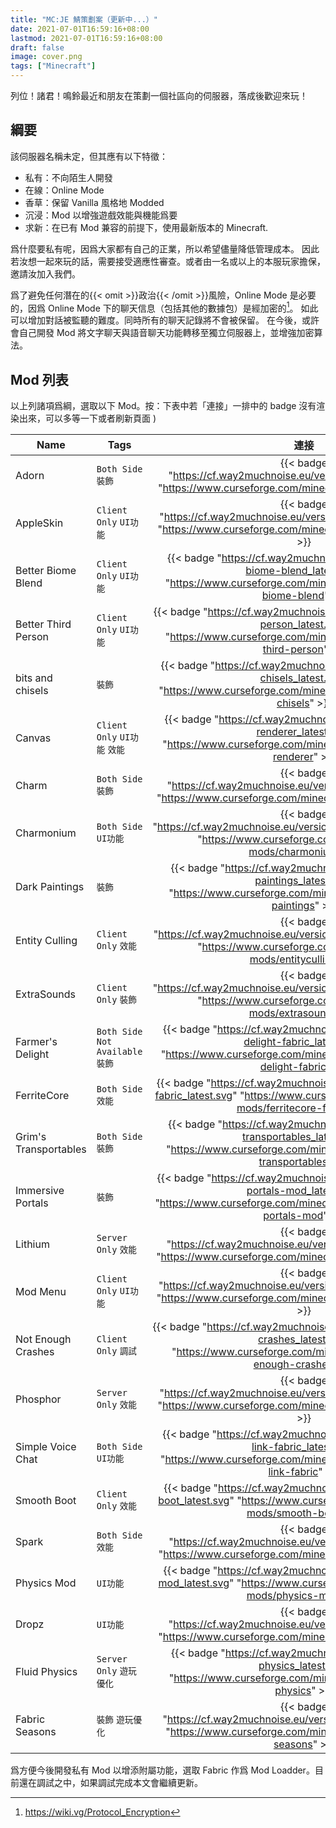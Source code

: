 ```yaml
---
title: "MC:JE 鯖策劃案（更新中...）"
date: 2021-07-01T16:59:16+08:00
lastmod: 2021-07-01T16:59:16+08:00
draft: false
image: cover.png
tags: ["Minecraft"]
---
```


列位！諸君！鳴鈴最近和朋友在策劃一個社區向的伺服器，落成後歡迎來玩！

## 綱要

該伺服器名稱未定，但其應有以下特徵：

- 私有：不向陌生人開發
- 在線：Online Mode
- 香草：保留 Vanilla 風格地 Modded
- 沉浸：Mod 以增強遊戲效能與機能爲要
- 求新：在已有 Mod 兼容的前提下，使用最新版本的 Minecraft.

爲什麼要私有呢，因爲大家都有自己的正業，所以希望儘量降低管理成本。
因此若汝想一起來玩的話，需要接受適應性審查。或者由一名或以上的本服玩家擔保，邀請汝加入我們。

爲了避免任何潛在的{{< omit >}}政治{{< /omit >}}風險，Online Mode 是必要的，因爲 Online Mode 下的聊天信息（包括其他的數據包）是經加密的[^1]。
如此可以增加對話被監聽的難度。同時所有的聊天記錄將不會被保留。
在今後，或許會自己開發 Mod 將文字聊天與語音聊天功能轉移至獨立伺服器上，並增強加密算法。

[^1]: https://wiki.vg/Protocol_Encryption

## Mod 列表

以上列諸項爲綱，選取以下 Mod。按：下表中若「連接」一排中的 badge 沒有渲染出來，可以多等一下或者刷新頁面 )

 | Name                  | Tags                               |                                                                             連接                                                                             | 功能                      | 問題                   |
 | --------------------- | ---------------------------------- | :----------------------------------------------------------------------------------------------------------------------------------------------------------: | ------------------------- | ---------------------- |
 | Adorn                 | `Both Side` `裝飾`                 |                  {{< badge "https://cf.way2muchnoise.eu/versions/adorn_latest.svg" "https://www.curseforge.com/minecraft/mc-mods/adorn" >}}                  | add lots of furniture     |
 | AppleSkin             | `Client Only` `UI功能`             |              {{< badge "https://cf.way2muchnoise.eu/versions/appleskin_latest.svg" "https://www.curseforge.com/minecraft/mc-mods/appleskin" >}}              | 飽食度                    |
 | Better Biome Blend    | `Client Only` `UI功能`             |     {{< badge "https://cf.way2muchnoise.eu/versions/better-biome-blend_latest.svg" "https://www.curseforge.com/minecraft/mc-mods/better-biome-blend" >}}     | 生態域邊界優化            |
 | Better Third Person   | `Client Only` `UI功能`             |    {{< badge "https://cf.way2muchnoise.eu/versions/better-third-person_latest.svg" "https://www.curseforge.com/minecraft/mc-mods/better-third-person" >}}    | 第三人稱視角優化          |
 | bits and chisels      | `裝飾`                             |       {{< badge "https://cf.way2muchnoise.eu/versions/bits-and-chisels_latest.svg" "https://www.curseforge.com/minecraft/mc-mods/bits-and-chisels" >}}       | 方塊雕刻                  |
 | Canvas                | `Client Only` `UI功能` `效能`      |        {{< badge "https://cf.way2muchnoise.eu/versions/canvas-renderer_latest.svg" "https://www.curseforge.com/minecraft/mc-mods/canvas-renderer" >}}        | 光影依賴模組              |
 | Charm                 | `Both Side` `裝飾`                 |                  {{< badge "https://cf.way2muchnoise.eu/versions/charm_latest.svg" "https://www.curseforge.com/minecraft/mc-mods/charm" >}}                  | 更多風格                  |
 | Charmonium            | `Both Side` `UI功能`               |             {{< badge "https://cf.way2muchnoise.eu/versions/charmonium_latest.svg" "https://www.curseforge.com/minecraft/mc-mods/charmonium" >}}             | 添加 BGM                  |
 | Dark Paintings        | `裝飾`                             |         {{< badge "https://cf.way2muchnoise.eu/versions/dark-paintings_latest.svg" "https://www.curseforge.com/minecraft/mc-mods/dark-paintings" >}}         | 增加一些畫作              |
 | Entity Culling        | `Client Only` `效能`               |          {{< badge "https://cf.way2muchnoise.eu/versions/entityculling_latest.svg" "https://www.curseforge.com/minecraft/mc-mods/entityculling" >}}          | 實體渲染優化              |
 | ExtraSounds           | `Client Only` `裝飾`               |            {{< badge "https://cf.way2muchnoise.eu/versions/extrasounds_latest.svg" "https://www.curseforge.com/minecraft/mc-mods/extrasounds" >}}            | 增加 UI 操作的音效        |
 | Farmer's Delight      | `Both Side` `Not Available` `裝飾` | {{< badge "https://cf.way2muchnoise.eu/versions/farmers-delight-fabric_latest.svg" "https://www.curseforge.com/minecraft/mc-mods/farmers-delight-fabric" >}} | 增加農業和食品機能        | don't have server-side |
 | FerriteCore           | `Both Side` `效能`                 |     {{< badge "https://cf.way2muchnoise.eu/versions/ferritecore-fabric_latest.svg" "https://www.curseforge.com/minecraft/mc-mods/ferritecore-fabric" >}}     | better memory performance |
 | Grim's Transportables | `Both Side` `裝飾`                 |   {{< badge "https://cf.way2muchnoise.eu/versions/grims-transportables_latest.svg" "https://www.curseforge.com/minecraft/mc-mods/grims-transportables" >}}   | 中世紀馬車                |
 | Immersive Portals     | `裝飾`                             |  {{< badge "https://cf.way2muchnoise.eu/versions/immersive-portals-mod_latest.svg" "https://www.curseforge.com/minecraft/mc-mods/immersive-portals-mod" >}}  | 好看的傳送門              |
 | Lithium               | `Server Only` `效能`               |                {{< badge "https://cf.way2muchnoise.eu/versions/lithium_latest.svg" "https://www.curseforge.com/minecraft/mc-mods/lithium" >}}                |                           |
 | Mod Menu              | `Client Only` `UI功能`             |                {{< badge "https://cf.way2muchnoise.eu/versions/modmenu_latest.svg" "https://www.curseforge.com/minecraft/mc-mods/modmenu" >}}                |                           |
 | Not Enough Crashes    | `Client Only` `調試`               |     {{< badge "https://cf.way2muchnoise.eu/versions/not-enough-crashes_latest.svg" "https://www.curseforge.com/minecraft/mc-mods/not-enough-crashes" >}}     | 打印錯誤信息              |
 | Phosphor              | `Server Only` `效能`               |               {{< badge "https://cf.way2muchnoise.eu/versions/phosphor_latest.svg" "https://www.curseforge.com/minecraft/mc-mods/phosphor" >}}               | 光照優化                  | outdated               |
 | Simple Voice Chat     | `Both Side` `UI功能`               |     {{< badge "https://cf.way2muchnoise.eu/versions/mumble-link-fabric_latest.svg" "https://www.curseforge.com/minecraft/mc-mods/mumble-link-fabric" >}}     | 瓶頸時考慮替換 mumblelink |
 | Smooth Boot           | `Client Only` `效能`               |            {{< badge "https://cf.way2muchnoise.eu/versions/smooth-boot_latest.svg" "https://www.curseforge.com/minecraft/mc-mods/smooth-boot" >}}            | CPU 優化                  |
 | Spark                 | `Both Side` `效能`                 |                  {{< badge "https://cf.way2muchnoise.eu/versions/spark_latest.svg" "https://www.curseforge.com/minecraft/mc-mods/spark" >}}                  | RAM 優化                  |
 | Physics Mod           | `UI功能`                           |            {{< badge "https://cf.way2muchnoise.eu/versions/physics-mod_latest.svg" "https://www.curseforge.com/minecraft/mc-mods/physics-mod" >}}            | 添加物理效果              |                        |
 | Dropz                 | `UI功能`                           |                  {{< badge "https://cf.way2muchnoise.eu/versions/dropz_latest.svg" "https://www.curseforge.com/minecraft/mc-mods/dropz" >}}                  | 掉落物效果                | outdated               |
 | Fluid Physics         | `Server Only` `遊玩優化`           |          {{< badge "https://cf.way2muchnoise.eu/versions/fluid-physics_latest.svg" "https://www.curseforge.com/minecraft/mc-mods/fluid-physics" >}}          | 流體物理                  | will crash             |
 | Fabric Seasons        | `裝飾` `遊玩優化`                  |             {{< badge "https://cf.way2muchnoise.eu/versions/413523_latest.svg" "https://www.curseforge.com/minecraft/mc-mods/fabric-seasons" >}}             | 加入季節變化              |

 爲方便今後開發私有 Mod 以增添附屬功能，選取 Fabric 作爲 Mod Loadder。目前還在調試之中，如果調試完成本文會繼續更新。